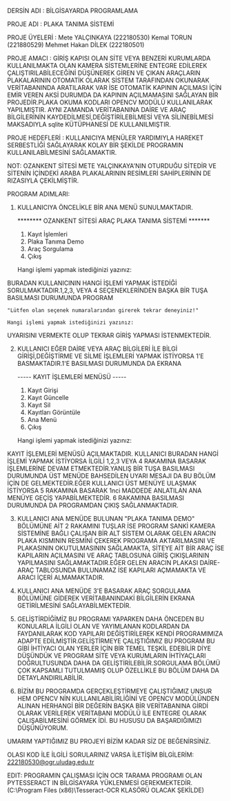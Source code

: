 DERSİN ADI 	: BİLGİSAYARDA PROGRAMLAMA

PROJE ADI	: PLAKA TANIMA SİSTEMİ

PROJE ÜYELERİ	: Mete YALÇINKAYA (222180530)
                  Kemal TORUN (221880529)
                  Mehmet Hakan DİLEK (222180501)
			
PROJE AMACI	: GİRİŞ KAPISI OLAN SİTE VEYA BENZERİ KURUMLARDA KULLANILMAKTA OLAN KAMERA SİSTEMLERİNE ENTEGRE EDİLEREK ÇALIŞTIRILABİLECEĞİNİ DÜŞÜNEREK
		  GİREN VE ÇIKAN ARAÇLARIN PLAKALARININ OTOMATİK OLARAK SİSTEM TARAFINDAN OKUNARAK VERİTABANINDA ARATILARAK VAR İSE OTOMATİK KAPININ AÇILMASI İÇİN 
		  EMİR VEREN AKSİ DURUMDA DA KAPININ AÇILMAMASINI SAĞLAYAN BİR PROJEDİR.PLAKA OKUMA KODLARI OPENCV MODÜLÜ KULLANILARAK YAPILMIŞTIR.
		  AYNI ZAMANDA VERİTABANINA DAİRE VE ARAÇ BİLGİLERİNİN KAYDEDİLMESİ,DEĞİŞTİRİLEBİLMESİ VEYA SİLİNEBİLMESİ MAKSADIYLA sqlite KÜTÜPHANESİ DE KULLANILMIŞTIR. 

PROJE HEDEFLERİ	: KULLANICIYA MENÜLER YARDIMIYLA HAREKET SERBESTLİĞİ SAĞLAYARAK KOLAY BİR ŞEKİLDE PROGRAMIN KULLANILABİLMESİNİ SAĞLAMAKTIR.

NOT: OZANKENT SİTESİ METE YALÇINKAYA'NIN OTURDUĞU SİTEDİR VE SİTENİN İÇİNDEKİ ARABA PLAKALARININ RESİMLERİ SAHİPLERİNİN DE RIZASIYLA ÇEKİLMİŞTİR.

PROGRAM ADIMLARI:

1. KULLANICIYA ÖNCELİKLE BİR ANA MENÜ SUNULMAKTADIR.

	******** OZANKENT SİTESİ ARAÇ PLAKA TANIMA SİSTEMİ *******

	 1) Kayıt İşlemleri 
	 2) Plaka Tanıma Demo 
	 3) Araç Sorgulama
 	 4) Çıkış 
 

	Hangi işlemi yapmak istediğinizi yazınız: 

BURADAN KULLANICININ HANGİ İŞLEMİ YAPMAK İSTEDİĞİ SORULMAKTADIR.1,2,3, VEYA 4 SEÇENEKLERİNDEN BAŞKA BİR TUŞA BASILMASI DURUMUNDA PROGRAM 

	"Lütfen olan seçenek numaralarından girerek tekrar deneyiniz!"

	Hangi işlemi yapmak istediğinizi yazınız:
UYARISINI VERMEKTE OLUP TEKRAR GİRİŞ YAPMASI İSTENMEKTEDİR.

2. KULLANICI EĞER DAİRE VEYA ARAÇ BİLGİLERİ İLE BİLGİ GİRİŞİ,DEĞİŞTİRME VE SİLME İŞLEMLERİ YAPMAK İSTİYORSA 1'E BASMAKTADIR.1'E BASILMASI DURUMUNDA DA EKRANA

	 -----  KAYIT İŞLEMLERİ MENÜSÜ  -----

	1) Kayıt Girişi 
 	2) Kayıt Güncelle 
 	3) Kayıt Sil 
 	4) Kayıtları Görüntüle 
 	5) Ana Menü 
 	6) Çıkış

	Hangi işlemi yapmak istediğinizi yazınız:

KAYIT İŞLEMLERİ MENÜSÜ AÇILMAKTADIR. KULLANICI BURADAN HANGİ İŞLEMİ YAPMAK İSTİYORSA İLGİLİ 1,2,3 VEYA 4 RAKAMINA BASARAK İŞLEMLERİNE DEVAM ETMEKTEDİR.YANLIŞ BİR TUŞA BASILMASI DURUMUNDA
ÜST MENÜDE BAHSEDİLEN UYARI MESAJI DA BU BÖLÜM İÇİN DE GELMEKTEDİR.EĞER KULLANICI ÜST MENÜYE ULAŞMAK İSTİYORSA 5 RAKAMINA BASARAK 1nci MADDEDE ANLATILAN ANA MENÜYE GEÇİŞ YAPABİLMEKTEDİR.
6 RAKAMINA BASILMASI DURUMUNDA DA PROGRAMDAN ÇIKIŞ SAĞLANMAKTADIR.

3. KULLANICI ANA MENÜDE BULUNAN "PLAKA TANIMA DEMO" BÖLÜMÜNE AİT 2 RAKAMINI TUŞLAR İSE PROGRAM SANKİ KAMERA SİSTEMİNE BAĞLI ÇALIŞAN BİR ALT SİSTEM OLARAK GELEN ARACIN PLAKA KISMININ RESMİNİ 
ÇEKEREK PROGRAMA AKTARILMASINI VE PLAKASININ OKUTULMASININ SAĞLAMAKTA, SİTEYE AİT BİR ARAÇ İSE KAPILARIN AÇILMASINI VE ARAÇ TABLOSUNA GİRİŞ ÇIKIŞLARININ YAPILMASINI SAĞLAMAKTADIR.EĞER GELEN 
ARACIN PLAKASI DAİRE-ARAÇ TABLOSUNDA BULUNAMAZ İSE KAPILARI AÇMAMAKTA VE ARACI İÇERİ ALMAMAKTADIR.

4. KULLANICI ANA MENÜDE 3'E BASARAK ARAÇ SORGULAMA BÖLÜMÜNE GİDEREK VERİTABANINDAKİ BİLGİLERİN EKRANA GETİRİLMESİNİ SAĞLAYABİLMEKTEDİR. 

5. GELİŞTİRDİĞİMİZ BU PROGRAMI YAPARKEN DAHA ÖNCEDEN BU KONULARLA İLGİLİ OLAN VE YAYIMLANAN KODLARDAN DA FAYDANILARAK KOD YAPILARI DEĞİŞTİRİLEREK KENDİ PROGRAMIMIZA ADAPTE EDİLMİŞTİR.GELİŞTİRMEYE ÇALIŞTIĞIMIZ
BU PROGRAM BU GİBİ İHTİYACI OLAN YERLER İÇİN BİR TEMEL TEŞKİL EDEBİLİR DİYE DÜŞÜNDÜK VE PROGRAM SİTE VEYA KURUMLARIN İHTİYAÇLARI DOĞRULTUSUNDA DAHA DA GELİŞTİRİLEBİLİR.SORGULAMA BÖLÜMÜ ÇOK KAPSAMLI TUTULMAMIŞ OLUP 
ÖZELLİKLE BU BÖLÜM DAHA DA DETAYLANDIRILABİLİR.

6. BİZİM BU PROGRAMDA GERÇEKLEŞTİRMEYE ÇALIŞTIĞIMIZ UNSUR HEM OPENCV NİN KULLANILABİLİRLİĞİNİ VE OPENCV MODÜLÜNDEN ALINAN HERHANGİ BİR DEĞERİN BAŞKA BİR VERİTABANINA GİRDİ OLARAK VERİLEREK 
VERİTABANI MODÜLÜ İLE ENTEGRE OLARAK ÇALIŞABİLMESİNİ GÖRMEK İDİ. BU HUSUSU DA BAŞARDIĞIMIZI DÜŞÜNÜYORUM.

UMARIM YAPTIĞIMIZ BU PROJEYİ BİZİM KADAR SİZ DE BEĞENİRSİNİZ.


OLASI KOD İLE İLGİLİ SORULARINIZ VARSA İLETİŞİM BİLGİLERİM: 222180530@ogr.uludag.edu.tr

EDIT: PROGRAMIN ÇALIŞMASI İÇİN OCR TARAMA PROGRAMI OLAN PYTESSERACT IN BİLGİSAYARA YÜKLENMESİ GEREKMEKTEDİR. (C:\Program Files (x86)\Tesseract-OCR KLASÖRÜ OLACAK ŞEKİLDE)


